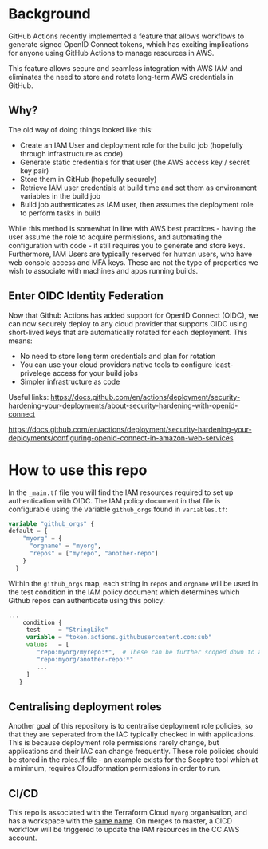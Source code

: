 # Background

GitHub Actions recently implemented a feature that allows workflows to generate signed OpenID Connect tokens, which has exciting implications for anyone using GitHub Actions to manage resources in AWS.

This feature allows secure and seamless integration with AWS IAM and eliminates the need to store and rotate long-term AWS credentials in GitHub.

## Why?

The old way of doing things looked like this:
- Create an IAM User and deployment role for the build job (hopefully through infrastructure as code)
- Generate static credentials for that user (the AWS access key / secret key pair)
- Store them in GitHub (hopefully securely)
- Retrieve IAM user credentials at build time and set them as environment variables in the build job
- Build job authenticates as IAM user, then assumes the deployment role to perform tasks in build

While this method is somewhat in line with AWS best practices - having the user assume the role to acquire permissions, and automating the configuration with code - it still requires you to generate and store keys. Furthermore, IAM Users are typically reserved for human users, who have web console access and MFA keys. These are not the type of properties we wish to associate with machines and apps running builds.

## Enter OIDC Identity Federation

Now that Github Actions has added support for OpenID Connect (OIDC), we can now securely deploy to any cloud provider that supports OIDC using short-lived keys that are automatically rotated for each deployment. This means:

- No need to store long term credentials and plan for rotation
- You can use your cloud providers native tools to configure least-privelege access for your build jobs
- Simpler infrastructure as code

Useful links:
https://docs.github.com/en/actions/deployment/security-hardening-your-deployments/about-security-hardening-with-openid-connect

https://docs.github.com/en/actions/deployment/security-hardening-your-deployments/configuring-openid-connect-in-amazon-web-services


# How to use this repo
In the `_main.tf` file you will find the IAM resources required to set up authentication with OIDC. The IAM policy document in that file is configurable using the variable `github_orgs` found in `variables.tf`:

```terraform
variable "github_orgs" {
default = {
    "myorg" = {
      "orgname" = "myorg",
      "repos" = ["myrepo", "another-repo"]
    }
  }
```

Within the `github_orgs` map, each string in `repos` and `orgname` will be used in the test condition in the IAM policy document which determines which Github repos can authenticate using this policy:
```terraform
...
	condition {
     test     = "StringLike"
     variable = "token.actions.githubusercontent.com:sub"
     values   = [
     	"repo:myorg/myrepo:*",	# These can be further scoped down to a branch or workflow in this repo
     	"repo:myorg/another-repo:*"
     	...
     ]
   }
```

## Centralising deployment roles

Another goal of this repository is to centralise deployment role policies, so that they are seperated from the IAC typically checked in with applications. This is because deployment role permissions rarely change, but applications and their IAC can change frequently. These role policies should be stored in the roles.tf file - an example exists for the Sceptre tool which at a minimum, requires Cloudformation permissions in order to run. 

## CI/CD
This repo is associated with the Terraform Cloud `myorg` organisation, and has a workspace with the [same name](https://app.terraform.io/app/myorg/workspaces/aws-oidc-github-actions). On merges to master, a CICD workflow will be triggered to update the IAM resources in the CC AWS account.

